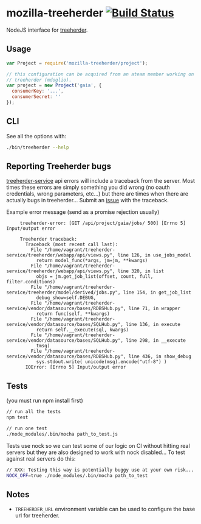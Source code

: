 # mozilla-treeherder [![Build Status](https://travis-ci.org/mozilla/treeherder-node.png?branch=master)](https://travis-ci.org/mozilla/treeherder-node)

NodeJS interface for [treeherder](https://treeherder.mozilla.org).

## Usage

```js
var Project = require('mozilla-treeherder/project');

// this configuration can be acquired from an ateam member working on
// treeherder (mdoglio).
var project = new Project('gaia', {
  consumerKey: '...',
  consumerSecret: ''
});
```

## CLI

See all the options with:

```sh
./bin/treeherder --help
```

## Reporting Treeherder bugs

[treeherder-service](https://github.com/mozilla/treeherder-service) api errors will
include a traceback from the server. Most times these errors are simply
something you did wrong (no oauth credentials, wrong parameters, etc...)
but there are times when there are actually bugs in treeherder... Submit
an [issue](https://bugzilla.mozilla.org/enter_bug.cgi?product=Tree%20Management&component=Treeherder) with the traceback.

Example error message (send as a promise rejection usually)

```
     treeherder-error: [GET /api/project/gaia/jobs/ 500] [Errno 5] Input/output error

     Treeherder traceback:
       Traceback (most recent call last):
         File "/home/vagrant/treeherder-service/treeherder/webapp/api/views.py", line 126, in use_jobs_model
           return model_func(*args, jm=jm, **kwargs)
         File "/home/vagrant/treeherder-service/treeherder/webapp/api/views.py", line 320, in list
           objs = jm.get_job_list(offset, count, full, filter.conditions)
         File "/home/vagrant/treeherder-service/treeherder/model/derived/jobs.py", line 154, in get_job_list
           debug_show=self.DEBUG,
         File "/home/vagrant/treeherder-service/vendor/datasource/bases/RDBSHub.py", line 71, in wrapper
           return func(self, **kwargs)
         File "/home/vagrant/treeherder-service/vendor/datasource/bases/SQLHub.py", line 136, in execute
           return self.__execute(sql, kwargs)
         File "/home/vagrant/treeherder-service/vendor/datasource/bases/SQLHub.py", line 298, in __execute
           tmsg)
         File "/home/vagrant/treeherder-service/vendor/datasource/bases/RDBSHub.py", line 436, in show_debug
           sys.stdout.write( unicode(msg).encode("utf-8") )
       IOError: [Errno 5] Input/output error
```

## Tests

(you must run npm install first)

```sh
// run all the tests
npm test

// run one test
./node_modules/.bin/mocha path_to_test.js
```

Tests use nock so we can test some of our logic on CI without hitting
real servers but they are also designed to work with nock disabled... To
test against real servers do this:

```sh
// XXX: Testing this way is potentially buggy use at your own risk...
NOCK_OFF=true ./node_modules/.bin/mocha path_to_test
```

## Notes

  - `TREEHERDER_URL` environment variable can be used to configure the
     base url for treeherder.

